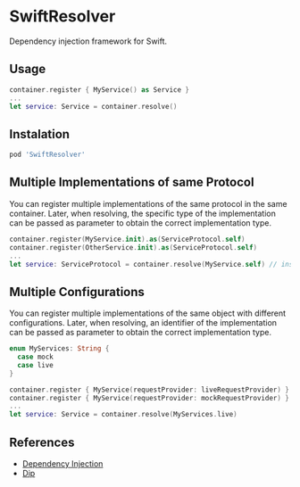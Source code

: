 # SwiftResolver
Dependency injection framework for Swift.

## Usage
```swift
container.register { MyService() as Service }
...
let service: Service = container.resolve()
```

## Instalation
```ruby
pod 'SwiftResolver'
```

## Multiple Implementations of same Protocol

You can register multiple implementations of the same protocol in the same container.
Later, when resolving, the specific type of the implementation can be passed as parameter to obtain the correct implementation type.

```swift
container.register(MyService.init).as(ServiceProtocol.self)
container.register(OtherService.init).as(ServiceProtocol.self)
...
let service: ServiceProtocol = container.resolve(MyService.self) // instance of MyService is returned here
```

## Multiple Configurations

You can register multiple implementations of the same object with different configurations.
Later, when resolving, an identifier of the implementation can be passed as parameter to obtain the correct implementation type.

```swift
enum MyServices: String {
  case mock
  case live
}

container.register { MyService(requestProvider: liveRequestProvider) }.tag(MyServices.live)
container.register { MyService(requestProvider: mockRequestProvider) }.tag(MyServices.mock)
...
let service: Service = container.resolve(MyServices.live)
```

## References
* [Dependency Injection](https://en.wikipedia.org/wiki/Dependency_injection)
* [Dip](https://github.com/AliSoftware/Dip)
